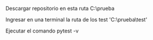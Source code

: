 
Descargar repositorio en esta ruta C:\prueba

Ingresar en una terminal la ruta de los test 'C:\prueba\test'

Ejecutar el comando pytest -v

